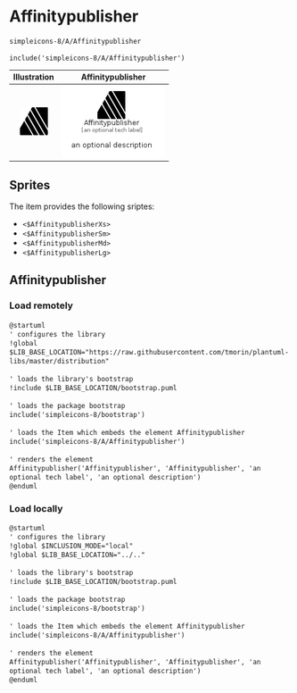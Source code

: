 # Affinitypublisher


```text
simpleicons-8/A/Affinitypublisher
```

```text
include('simpleicons-8/A/Affinitypublisher')
```



| Illustration | Affinitypublisher |
| :---: | :---: |
| ![illustration for Illustration](../../simpleicons-8/A/Affinitypublisher.png) | ![illustration for Affinitypublisher](../../simpleicons-8/A/Affinitypublisher.Local.png) |



## Sprites
The item provides the following sriptes:

- `<$AffinitypublisherXs>`
- `<$AffinitypublisherSm>`
- `<$AffinitypublisherMd>`
- `<$AffinitypublisherLg>`





## Affinitypublisher

### Load remotely
```plantuml
@startuml
' configures the library
!global $LIB_BASE_LOCATION="https://raw.githubusercontent.com/tmorin/plantuml-libs/master/distribution"

' loads the library's bootstrap
!include $LIB_BASE_LOCATION/bootstrap.puml

' loads the package bootstrap
include('simpleicons-8/bootstrap')

' loads the Item which embeds the element Affinitypublisher
include('simpleicons-8/A/Affinitypublisher')

' renders the element
Affinitypublisher('Affinitypublisher', 'Affinitypublisher', 'an optional tech label', 'an optional description')
@enduml
```

### Load locally
```plantuml
@startuml
' configures the library
!global $INCLUSION_MODE="local"
!global $LIB_BASE_LOCATION="../.."

' loads the library's bootstrap
!include $LIB_BASE_LOCATION/bootstrap.puml

' loads the package bootstrap
include('simpleicons-8/bootstrap')

' loads the Item which embeds the element Affinitypublisher
include('simpleicons-8/A/Affinitypublisher')

' renders the element
Affinitypublisher('Affinitypublisher', 'Affinitypublisher', 'an optional tech label', 'an optional description')
@enduml
```

